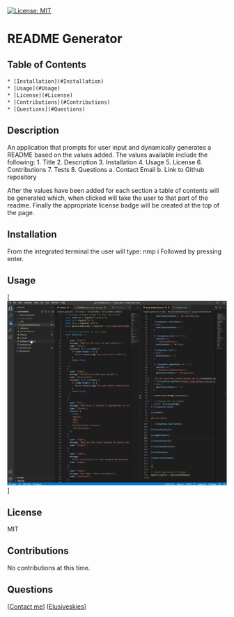 [![License: MIT](https://img.shields.io/badge/License-MIT-yellow.svg)](https://opensource.org/licenses/MIT)
# README Generator

## Table of Contents
    * [Installation](#Installation)
    * [Usage](#Usage)
    * [License](#License)
    * [Contributions](#Contributions)
    * [Questions](#Questions)

## Description

   An application that prompts for user input and dynamically generates a README based on the values added.
   The values available include the following:
    1. Title
    2. Description
    3. Installation
    4. Usage
    5. License
    6. Contributions
    7. Tests
    8. Questions
      a. Contact Email
      b. Link to Github repository

   After the values have been added for each section a table of contents will be generated which, 
   when clicked will take the user to that part of the readme. Finally the appropriate license badge
   will be created at the top of the page.


## Installation

   From the integrated terminal the user will type:
    nmp i
   Followed by pressing enter.
  
## Usage

   [![Video of Usage](./utils/readmeGenTest.gif)]

## License

   MIT  

## Contributions

   No contributions at this time.

## Questions

   [[Contact me](elusiveskies@gmail.com)]
   [[Elusiveskies](https://www.github.com/Elusiveskies)]
